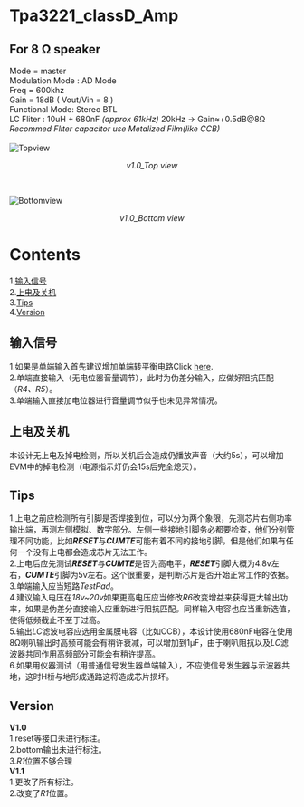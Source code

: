 # Tpa3221_classD_Amp
## For 8 Ω speaker
Mode = master <br>
Modulation Mode : AD Mode<br>
Freq = 600khz <br>
Gain = 18dB  ( Vout/Vin = 8 ) <br>
Functional Mode: Stereo BTL <br>
LC Fliter : 10uH + 680nF *(approx 61kHz)* 20kHz -> Gain≈+0.5dB@8Ω<br>
*Recommed Fliter capacitor use Metalized Film(like CCB)*<br><br>
![Topview](https://raw.githubusercontent.com/huhu6608/Tpa3221_classD_Amp/main/asserts/Top.jpg)
*<p align="center">v1.0_Top view</p>*<br>

![Bottomview](https://raw.githubusercontent.com/huhu6608/Tpa3221_classD_Amp/main/asserts/Bottom.jpg)
*<p align="center">v1.0_Bottom view</p>*

# Contents
1.[输入信号](#输入信号)<br>
2.[上电及关机](#上电及关机)<br>
3.[Tips](#Tips)<br>
4.[Version](#Version)<br>











## 输入信号 
1.如果是单端输入首先建议增加单端转平衡电路Click [here](https://github.com/huhu6608/Audio_SE_to_Diff).<br>
2.单端直接输入（无电位器音量调节），此时为伪差分输入，应做好阻抗匹配（*R4、R5*）。<br>
3.单端输入直接加电位器进行音量调节似乎也未见异常情况。<br>
## 上电及关机
本设计无上电及掉电检测，所以关机后会造成仍播放声音（大约5s），可以增加EVM中的掉电检测（电源指示灯仍会15s后完全熄灭）。<br>
## Tips
1.上电之前应检测所有引脚是否焊接到位，可以分为两个象限，先测芯片右侧功率输出端，再测左侧模拟、数字部分。左侧一些接地引脚务必都要检查，他们分别管理不同功能，比如***RESET***与***CUMTE***可能有着不同的接地引脚，但是他们如果有任何一个没有上电都会造成芯片无法工作。<br>
2.上电后应先测试***RESET***与***CUMTE***是否为高电平，***RESET***引脚大概为4.8v左右，***CUMTE***引脚为5v左右。这个很重要，是判断芯片是否开始正常工作的依据。<br>
3.单端输入应当短路*TestPad*。<br>
4.建议输入电压在*18v~20v*如果更高电压应当修改*R6*改变增益来获得更大输出功率，如果是伪差分直接输入应重新进行阻抗匹配。同样输入电容也应当重新选值，使得低频截止不至于过高。<br>
5.输出*LC*滤波电容应选用金属膜电容（比如CCB），本设计使用680nF电容在使用8Ω喇叭输出时高频可能会有稍许衰减，可以增加到1μF，由于喇叭阻抗以及*LC*滤波器共同作用高频部分可能会有稍许提高。<br>
6.如果用仪器测试（用普通信号发生器单端输入），不应使信号发生器与示波器共地，这时H桥与地形成通路这将造成芯片损坏。<br>

## Version
**V1.0**<br>
1.reset等接口未进行标注。<br>
2.bottom输出未进行标注。<br>
3.*R1*位置不够合理<br>
**V1.1**<br>
1.更改了所有标注。<br>
2.改变了*R1*位置。<br>